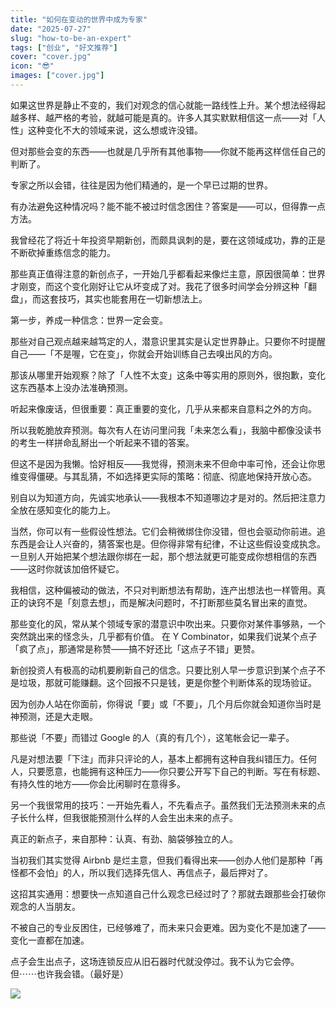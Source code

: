 ```yaml
---
title: "如何在变动的世界中成为专家"
date: "2025-07-27"
slug: "how-to-be-an-expert"
tags: ["创业", "好文推荐"]
cover: "cover.jpg"
icon: "😎"
images: ["cover.jpg"]
---
```

如果这世界是静止不变的，我们对观念的信心就能一路线性上升。某个想法经得起越多样、越严格的考验，就越可能是真的。许多人其实默默相信这一点——对「人性」这种变化不大的领域来说，这么想或许没错。



但对那些会变的东西——也就是几乎所有其他事物——你就不能再这样信任自己的判断了。



专家之所以会错，往往是因为他们精通的，是一个早已过期的世界。



有办法避免这种情况吗？能不能不被过时信念困住？答案是——可以，但得靠一点方法。



我曾经花了将近十年投资早期新创，而颇具讽刺的是，要在这领域成功，靠的正是不断砍掉重练信念的能力。



那些真正值得注意的新创点子，一开始几乎都看起来像烂主意，原因很简单：世界才刚变，而这个变化刚好让它从坏变成了对。我花了很多时间学会分辨这种「翻盘」，而这套技巧，其实也能套用在一切新想法上。



第一步，养成一种信念：世界一定会变。



那些对自己观点越来越笃定的人，潜意识里其实是认定世界静止。只要你不时提醒自己——「不是喔，它在变」，你就会开始训练自己去嗅出风的方向。



那该从哪里开始观察？除了「人性不太变」这条中等实用的原则外，很抱歉，变化这东西基本上没办法准确预测。



听起来像废话，但很重要：真正重要的变化，几乎从来都来自意料之外的方向。



所以我乾脆放弃预测。每次有人在访问里问我「未来怎么看」，我脑中都像没读书的考生一样拼命乱掰出一个听起来不错的答案。



但这不是因为我懒。恰好相反——我觉得，预测未来不但命中率可怜，还会让你思维变得僵硬。与其乱猜，不如选择更实际的策略：彻底、彻底地保持开放心态。



别自以为知道方向，先诚实地承认——我根本不知道哪边才是对的。然后把注意力全放在感知变化的能力上。



当然，你可以有一些假设性想法。它们会稍微绑住你没错，但也会驱动你前进。追东西是会让人兴奋的，猜答案也是。但你得非常有纪律，不让这些假设变成执念。
一旦别人开始把某个想法跟你绑在一起，那个想法就更可能变成你想相信的东西——这时你就该加倍怀疑它。



我相信，这种偏被动的做法，不只对判断想法有帮助，连产出想法也一样管用。真正的诀窍不是「刻意去想」，而是解决问题时，不打断那些莫名冒出来的直觉。



那些变化的风，常从某个领域专家的潜意识中吹出来。只要你对某件事够熟，一个突然跳出来的怪念头，几乎都有价值。
在 Y Combinator，如果我们说某个点子「疯了点」，那通常是称赞——搞不好还比「这点子不错」更赞。



新创投资人有极高的动机要刷新自己的信念。只要比别人早一步意识到某个点子不是垃圾，那就可能赚翻。这个回报不只是钱，更是你整个判断体系的现场验证。



因为创办人站在你面前，你得说「要」或「不要」，几个月后你就会知道你当时是神预测，还是大走眼。



那些说「不要」而错过 Google 的人（真的有几个），这笔帐会记一辈子。



凡是对想法要「下注」而非只评论的人，基本上都拥有这种自我纠错压力。任何人，只要愿意，也能拥有这种压力——你只要公开写下自己的判断。写在有标题、有持久性的地方——你会比闲聊时在意得多。



另一个我很常用的技巧：一开始先看人，不先看点子。虽然我们无法预测未来的点子长什么样，但我很能预测什么样的人会生出未来的点子。



真正的新点子，来自那种：认真、有劲、脑袋够独立的人。



当初我们其实觉得 Airbnb 是烂主意，但我们看得出来——创办人他们是那种「再怪都不会怕」的人，所以我们选择先信人、再信点子，最后押对了。



这招其实通用：想要快一点知道自己什么观念已经过时了？那就去跟那些会打破你观念的人当朋友。



不被自己的专业反困住，已经够难了，而未来只会更难。因为变化不是加速了——变化一直都在加速。



点子会生出点子，这场连锁反应从旧石器时代就没停过。我不认为它会停。
但⋯⋯也许我会错。（最好是）




![](https://prod-files-secure.s3.us-west-2.amazonaws.com/112d0858-5090-4d34-a606-b75eb8d65fd2/46476355-9cf3-4e99-9b7a-3531bc426380/1000202064.png?X-Amz-Algorithm=AWS4-HMAC-SHA256&X-Amz-Content-Sha256=UNSIGNED-PAYLOAD&X-Amz-Credential=ASIAZI2LB4666GXSX4XB%2F20250928%2Fus-west-2%2Fs3%2Faws4_request&X-Amz-Date=20250928T054319Z&X-Amz-Expires=3600&X-Amz-Security-Token=IQoJb3JpZ2luX2VjECoaCXVzLXdlc3QtMiJHMEUCIBeOHk5Rvqz%2B4yqF8N029IfzAhw4zJvu7meQ8syaKuhgAiEA%2Bqalis7sKAYeKHJvLsk%2FBV%2FqtURPyE8t6RIrwOnwVSUqiAQIsv%2F%2F%2F%2F%2F%2F%2F%2F%2F%2FARAAGgw2Mzc0MjMxODM4MDUiDMJ1iUm4JPjRzxrRnyrcAx4qe17LuQrT%2FbxNwPSlyvXIs8GN3nVnlmhVwF3VdkQMavML2gFFPAqqCakrhtGGZaQ1Gew7UuCGSq%2BHOKt52RLRIHFetTXxIWnI%2Ft0I2FGduEQqUexL5oQawdLL5PdFwcXSqFQ6H%2BZ0n2L0RWzbKP2HiPJ4nnyxIJ46fypW9RAat40ZF3ATZpW%2F5y%2FkLsfFT58gEQfje7gGLis9YTHwIMICfqdN75q42dxz4C19zLoApaOGwIBXIy0eeA06R5YviuOqiPDZxL0nOCkS0RMAjRFZLOt42G3Pg3PNSz1rml3M5fzysxwt%2ByjSnI9C5anFJDSsT1RmA8SN1vIzktOa8LbR6gIilaHTpp6JqfVOB8CmiRD72kwpMI0D7%2B55h9iqm3ieCtgzEeZznEDNGNZ0O1r7OJ%2F6F0roQLT%2F80OnIpSYm7yQO9FqB%2BxSZDpZsm2EFl5QbLzCf%2BZ0XtW%2Bnfbs26C6qtgkn7UJ3KIhnMA3lTzaWjpu8wbMMdukFjLOXI98Mh8pl82TkxdZVEbGzUx0m5%2FfZX%2FavYOk3MpNHkb33Zy6%2Fvq5GA0n7avjRqcJQIcxCXGnf4HPsBhKo1kYaMdMuafVIv7TRsWhO9OPPSTJEyuxfsX6W22z2cmzBQEmMOia4sYGOqUBFUX6m4Fcv3UOecx%2FHzB8WxdV37R7MHEeAmLlxBX10%2FtfpJg5K1dPOp65UpmG8%2FoQ2BzDrrhhsqJioI9%2B1UZG%2FgfM6IOjcjhsTyKhFjfyJmpYePL2jBoNUd63yCcSWmcozcT3%2B3CFYT0pSiTuZ4xrMAENscq%2FPU1P%2BRdXVzIZQfRsOJjJS0hNt%2Fqb%2B7wdQB%2BVANXFbzvAps0a2%2FyzAQXKMVLJyCh8&X-Amz-Signature=c152415acb0a9368343a9bb6121ec6c76d7c6788d039118773ff55a85d848db7&X-Amz-SignedHeaders=host&x-amz-checksum-mode=ENABLED&x-id=GetObject)

